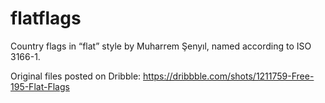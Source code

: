 # flatflags
Country flags in “flat” style by Muharrem Şenyıl, named according to ISO 3166-1.

Original files posted on Dribble: https://dribbble.com/shots/1211759-Free-195-Flat-Flags
